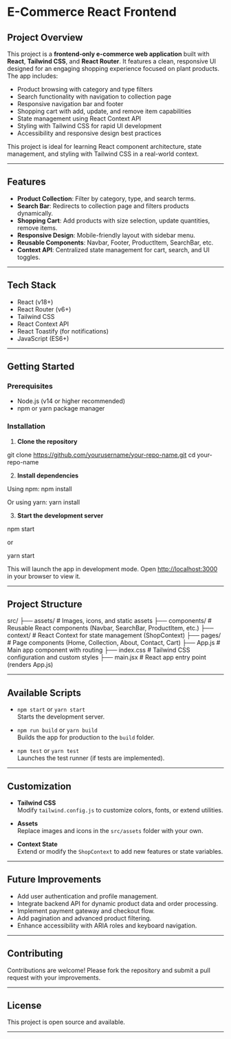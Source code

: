 # E-Commerce React Frontend

## Project Overview

This project is a **frontend-only e-commerce web application** built with **React**, **Tailwind CSS**, and **React Router**. It features a clean, responsive UI designed for an engaging shopping experience focused on plant products. The app includes:

- Product browsing with category and type filters
- Search functionality with navigation to collection page
- Responsive navigation bar and footer
- Shopping cart with add, update, and remove item capabilities
- State management using React Context API
- Styling with Tailwind CSS for rapid UI development
- Accessibility and responsive design best practices

This project is ideal for learning React component architecture, state management, and styling with Tailwind CSS in a real-world context.

---

## Features

- **Product Collection**: Filter by category, type, and search terms.
- **Search Bar**: Redirects to collection page and filters products dynamically.
- **Shopping Cart**: Add products with size selection, update quantities, remove items.
- **Responsive Design**: Mobile-friendly layout with sidebar menu.
- **Reusable Components**: Navbar, Footer, ProductItem, SearchBar, etc.
- **Context API**: Centralized state management for cart, search, and UI toggles.

---

## Tech Stack

- React (v18+)
- React Router (v6+)
- Tailwind CSS
- React Context API
- React Toastify (for notifications)
- JavaScript (ES6+)

---

## Getting Started

### Prerequisites

- Node.js (v14 or higher recommended)
- npm or yarn package manager

### Installation

1. **Clone the repository**

git clone https://github.com/yourusername/your-repo-name.git
cd your-repo-name

2. **Install dependencies**

Using npm:
npm install

Or using yarn:
yarn install

3. **Start the development server**

npm start

or

yarn start

This will launch the app in development mode. Open [http://localhost:3000](http://localhost:3000) in your browser to view it.

---

## Project Structure

src/
├── assets/ # Images, icons, and static assets
├── components/ # Reusable React components (Navbar, SearchBar, ProductItem, etc.)
├── context/ # React Context for state management (ShopContext)
├── pages/ # Page components (Home, Collection, About, Contact, Cart)
├── App.js # Main app component with routing
├── index.css # Tailwind CSS configuration and custom styles
├── main.jsx # React app entry point (renders App.js)

---

## Available Scripts

- `npm start` or `yarn start`  
  Starts the development server.

- `npm run build` or `yarn build`  
  Builds the app for production to the `build` folder.

- `npm test` or `yarn test`  
  Launches the test runner (if tests are implemented).

---

## Customization

- **Tailwind CSS**  
  Modify `tailwind.config.js` to customize colors, fonts, or extend utilities.

- **Assets**  
  Replace images and icons in the `src/assets` folder with your own.

- **Context State**  
  Extend or modify the `ShopContext` to add new features or state variables.

---

## Future Improvements

- Add user authentication and profile management.
- Integrate backend API for dynamic product data and order processing.
- Implement payment gateway and checkout flow.
- Add pagination and advanced product filtering.
- Enhance accessibility with ARIA roles and keyboard navigation.

---

## Contributing

Contributions are welcome! Please fork the repository and submit a pull request with your improvements.

---

## License

This project is open source and available.

---
